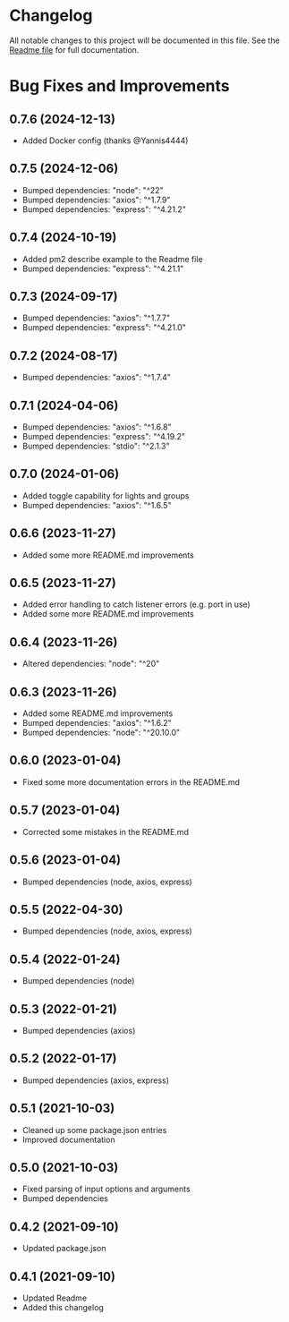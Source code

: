 # Changelog
All notable changes to this project will be documented in this file.
See the [Readme file](https://github.com/jsiegenthaler/hueget/blob/master/README.md) for full documentation.

# Bug Fixes and Improvements


## 0.7.6 (2024-12-13)
* Added Docker config (thanks @Yannis4444)


## 0.7.5 (2024-12-06)
* Bumped dependencies: "node": "^22"
* Bumped dependencies: "axios": "^1.7.9"
* Bumped dependencies: "express": "^4.21.2"

## 0.7.4 (2024-10-19)
* Added pm2 describe example to the Readme file
* Bumped dependencies: "express": "^4.21.1"

## 0.7.3 (2024-09-17)
* Bumped dependencies: "axios": "^1.7.7"
* Bumped dependencies: "express": "^4.21.0"

## 0.7.2 (2024-08-17)
* Bumped dependencies: "axios": "^1.7.4"

## 0.7.1 (2024-04-06)
* Bumped dependencies: "axios": "^1.6.8"
* Bumped dependencies: "express": "^4.19.2"
* Bumped dependencies: "stdio": "^2.1.3"

## 0.7.0 (2024-01-06)
* Added toggle capability for lights and groups
* Bumped dependencies: "axios": "^1.6.5"

## 0.6.6 (2023-11-27)
* Added some more README.md improvements

## 0.6.5 (2023-11-27)
* Added error handling to catch listener errors (e.g. port in use)
* Added some more README.md improvements

## 0.6.4 (2023-11-26)
* Altered dependencies: "node": "^20"

## 0.6.3 (2023-11-26)
* Added some README.md improvements
* Bumped dependencies: "axios": "^1.6.2"
* Bumped dependencies: "node": "^20.10.0"

## 0.6.0 (2023-01-04)
* Fixed some more documentation errors in the README.md

## 0.5.7 (2023-01-04)
* Corrected some mistakes in the README.md

## 0.5.6 (2023-01-04)
* Bumped dependencies (node, axios, express)

## 0.5.5 (2022-04-30)
* Bumped dependencies (node, axios, express)

## 0.5.4 (2022-01-24)
* Bumped dependencies (node)

## 0.5.3 (2022-01-21)
* Bumped dependencies (axios)

## 0.5.2 (2022-01-17)
* Bumped dependencies (axios, express)

## 0.5.1 (2021-10-03)
* Cleaned up some package.json entries
* Improved documentation

## 0.5.0 (2021-10-03)
* Fixed parsing of input options and arguments
* Bumped dependencies

## 0.4.2 (2021-09-10)
* Updated package.json

## 0.4.1 (2021-09-10)
* Updated Readme
* Added this changelog
